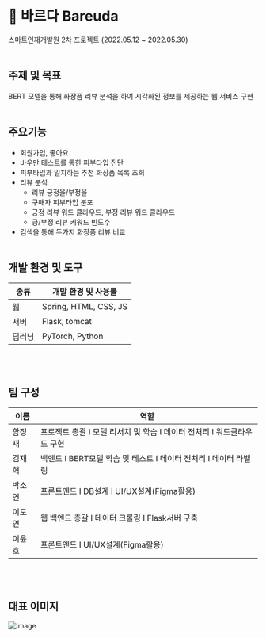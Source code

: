 # 🍃 바르다 Bareuda
스마트인재개발원 2차 프로젝트
(2022.05.12 ~ 2022.05.30)
<br><br>
## 주제 및 목표
BERT 모델을 통해 화장품 리뷰 분석을 하여 시각화된 정보를 제공하는 웹 서비스 구현
<br><br>
## 주요기능
- 회원가입, 좋아요
- 바우만 테스트를 통한 피부타입 진단
- 피부타입과 일치하는 추천 화장품 목록 조회
- 리뷰 분석
  - 리뷰 긍정율/부정율
  - 구매자 피부타입 분포
  - 긍정 리뷰 워드 클라우드, 부정 리뷰 워드 클라우드
  - 긍/부정 리뷰 키워드 빈도수
- 검색을 통해 두가지 화장품 리뷰 비교
<br><br>
## 개발 환경 및 도구
| 종류 | 개발 환경 및 사용툴 |
| --- | --- |
| 웹 | Spring, HTML, CSS, JS |
| 서버 | Flask, tomcat |
| 딥러닝 | PyTorch, Python |

<br><br>
## 팀 구성
| 이름 | 역할 |
| --- | --- |
| 함정재 | 프로젝트 총괄 I 모델 리서치 및 학습 I 데이터 전처리 I 워드클라우드 구현 |
| 김재혁 | 백엔드 I BERT모델 학습 및 테스트 I 데이터 전처리 I 데이터 라벨링 |
| 박소연 | 프론트엔드 I DB설계 I UI/UX설계(Figma활용) |
| 이도연 | 웹 백엔드 총괄 I 데이터 크롤링 I Flask서버 구축 |
| 이윤호 | 프론트엔드 I UI/UX설계(Figma활용) |

<br><br>
## 대표 이미지
![image](https://user-images.githubusercontent.com/44861724/175033817-d416e747-1f49-4763-b1c4-5a963ae5e160.png)

